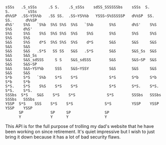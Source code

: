 ```
sSSs   .S_sSSs     .S S.    .S_sSSs    sdSS_SSSSSSbs    sSSs  S.      S.        sSSs
d%%SP  .SS~YS%%b   .SS SS.  .SS~YS%%b   YSSS~S%SSSSSP   d%%SP  SS.     SS.      d%%SP
d%S'    S%S   `S%b  S%S S%S  S%S   `S%b       S%S       d%S'    S%S     S%S     d%S'  
S%S     S%S    S%S  S%S S%S  S%S    S%S       S%S       S%S     S%S     S%S     S%S   
S&S     S%S    d*S  S%S S%S  S%S    d*S       S&S       S&S     S&S     S&S     S&S   
S&S     S&S   .S*S   SS SS   S&S   .S*S       S&S       S&S_Ss  S&S     S&S     S&S_Ss
S&S     S&S_sdSSS     S S    S&S_sdSSS        S&S       S&S~SP  S&S     S&S     S&S~SP
S&S     S&S~YSY%b     SSS    S&S~YSSY         S&S       S&S     S&S     S&S     S&S   
S*b     S*S   `S%b    S*S    S*S              S*S       S*b     S*b     S*b     S*b   
S*S.    S*S    S%S    S*S    S*S              S*S       S*S.    S*S.    S*S.    S*S.  
SSSbs  S*S    S&S    S*S    S*S              S*S        SSSbs   SSSbs   SSSbs   SSSbs
YSSP  S*S    SSS    S*S    S*S              S*S         YSSP    YSSP    YSSP    YSSP
      SP            SP     SP               SP                                      
      Y             Y      Y                Y                                       
```
This API is for the full purpose of trolling my dad's website that he have been working on since retirement.  It's quiet impressive but I wish to just bring it down because it has a lot of bad security flaws.
